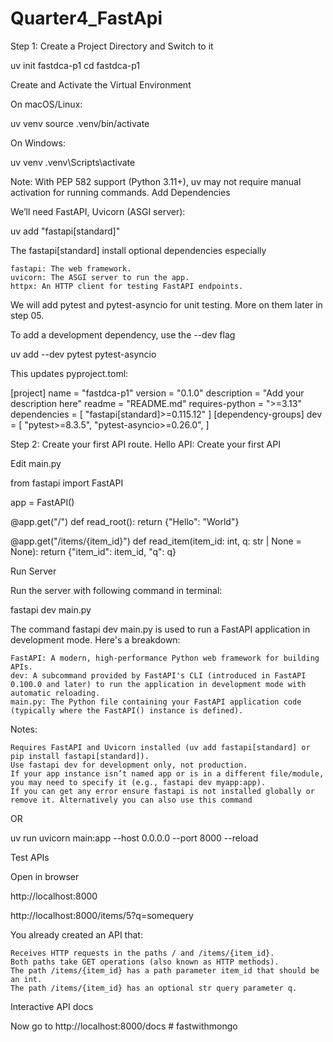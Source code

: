 ﻿# Quarter4_FastApi
Step 1: Create a Project Directory and Switch to it

uv init fastdca-p1
cd fastdca-p1

Create and Activate the Virtual Environment

On macOS/Linux:

uv venv
source .venv/bin/activate

On Windows:

uv venv
.venv\Scripts\activate

Note: With PEP 582 support (Python 3.11+), uv may not require manual activation for running commands.
Add Dependencies

We’ll need FastAPI, Uvicorn (ASGI server):

uv add "fastapi[standard]"

The fastapi[standard] install optional dependencies especially

    fastapi: The web framework.
    uvicorn: The ASGI server to run the app.
    httpx: An HTTP client for testing FastAPI endpoints.

We will add pytest and pytest-asyncio for unit testing. More on them later in step 05.

To add a development dependency, use the --dev flag

uv add --dev pytest pytest-asyncio

This updates pyproject.toml:

[project]
name = "fastdca-p1"
version = "0.1.0"
description = "Add your description here"
readme = "README.md"
requires-python = ">=3.13"
dependencies = [
    "fastapi[standard]>=0.115.12"
]
[dependency-groups]
dev = [
    "pytest>=8.3.5",
    "pytest-asyncio>=0.26.0",
]

Step 2: Create your first API route.
Hello API: Create your first API

Edit main.py

from fastapi import FastAPI

app = FastAPI()

@app.get("/")
def read_root():
    return {"Hello": "World"}


@app.get("/items/{item_id}")
def read_item(item_id: int, q: str | None = None):
    return {"item_id": item_id, "q": q}

Run Server

Run the server with following command in terminal:

fastapi dev main.py

The command fastapi dev main.py is used to run a FastAPI application in development mode. Here's a breakdown:

    FastAPI: A modern, high-performance Python web framework for building APIs.
    dev: A subcommand provided by FastAPI's CLI (introduced in FastAPI 0.100.0 and later) to run the application in development mode with automatic reloading.
    main.py: The Python file containing your FastAPI application code (typically where the FastAPI() instance is defined).

Notes:

    Requires FastAPI and Uvicorn installed (uv add fastapi[standard] or pip install fastapi[standard]).
    Use fastapi dev for development only, not production.
    If your app instance isn’t named app or is in a different file/module, you may need to specify it (e.g., fastapi dev myapp:app).
    If you can get any error ensure fastapi is not installed globally or remove it. Alternatively you can also use this command

OR

uv run uvicorn main:app --host 0.0.0.0 --port 8000 --reload

Test APIs

Open in browser

http://localhost:8000

http://localhost:8000/items/5?q=somequery

You already created an API that:

    Receives HTTP requests in the paths / and /items/{item_id}.
    Both paths take GET operations (also known as HTTP methods).
    The path /items/{item_id} has a path parameter item_id that should be an int.
    The path /items/{item_id} has an optional str query parameter q.

Interactive API docs

Now go to http://localhost:8000/docs
#   f a s t w i t h m o n g o  
 